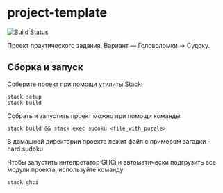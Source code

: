 # project-template

[![Build Status](https://travis-ci.org/cmc-haskell-2017/project-template.svg?branch=master)](https://travis-ci.org/cmc-haskell-2017/project-template)

Проект практического задания. Вариант — Головоломки -> Судоку.

## Сборка и запуск

Соберите проект при помощи [утилиты Stack](https://www.haskellstack.org):

```
stack setup
stack build
```

Собрать и запустить проект можно при помощи команды

```
stack build && stack exec sudoku <file_with_puzzle>
```
В домашней директории проекта лежит файл с примером загадки - hard.sudoku

Чтобы запустить интепретатор GHCi и автоматически подгрузить все модули проекта, используйте команду

```
stack ghci
```

